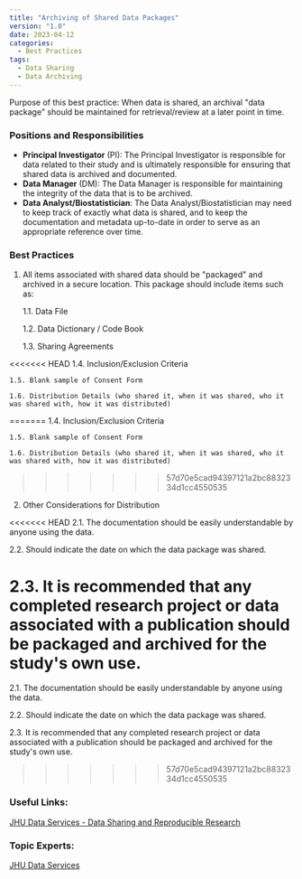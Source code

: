 ```yaml
---
title: "Archiving of Shared Data Packages"
version: "1.0"
date: 2023-04-12
categories:
  - Best Practices
tags:
  - Data Sharing
  - Data Archiving
---
```


Purpose of this best practice: When data is shared, an archival "data package" should be maintained for retrieval/review at a later point in time.




### Positions and Responsibilities

  - **Principal Investigator** (PI): The Principal Investigator is responsible for data related to their study and is ultimately responsible for ensuring that shared data is archived and documented.
  - **Data Manager** (DM): The Data Manager is responsible for maintaining the integrity of the data that is to be archived.
  - **Data Analyst/Biostatistician**: The Data Analyst/Biostatistician may need to keep track of exactly what data is shared, and to keep the documentation and metadata up-to-date in order to serve as an appropriate reference over time.




### Best Practices

1. All items associated with shared data should be \"packaged\" and archived in a secure location. This package should include items such as:

    1.1. Data File

    1.2. Data Dictionary / Code Book

    1.3. Sharing Agreements

<<<<<<< HEAD
    1.4. Inclusion/Exclusion Criteria

    1.5. Blank sample of Consent Form

    1.6. Distribution Details (who shared it, when it was shared, who it was shared with, how it was distributed)
=======
    1.4. Inclusion/Exclusion Criteria 

    1.5. Blank sample of Consent Form 

    1.6. Distribution Details (who shared it, when it was shared, who it was shared with, how it was distributed) 
>>>>>>> 57d70e5cad94397121a2bc8832334d1cc4550535


2. Other Considerations for Distribution

<<<<<<< HEAD
  2.1. The documentation should be easily understandable by anyone using the data.

  2.2. Should indicate the date on which the data package was shared.

  2.3. It is recommended that any completed research project or data associated with a publication should be packaged and archived for the study's own use.
=======
  2.1. The documentation should be easily understandable by anyone using the data. 

  2.2. Should indicate the date on which the data package was shared.

  2.3. It is recommended that any completed research project or data associated with a publication should be packaged and archived for the study's own use. 
>>>>>>> 57d70e5cad94397121a2bc8832334d1cc4550535




### Useful Links:

  [JHU Data Services - Data Sharing and Reproducible Research](https://dataservices.library.jhu.edu/resources/#sharing)




### Topic Experts:

[JHU Data Services](https://dataservices.library.jhu.edu)

